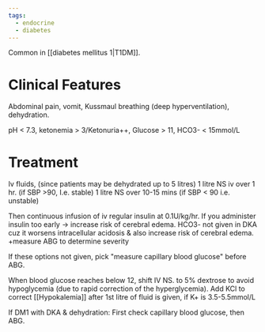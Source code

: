 ```yaml
---
tags:
  - endocrine
  - diabetes
---
```

Common in [[diabetes mellitus 1|T1DM]]. 
# Clinical Features
Abdominal pain, vomit, Kussmaul breathing (deep hyperventilation), dehydration.

pH < 7.3, ketonemia > 3/Ketonuria++, Glucose > 11, HCO3- < 15mmol/L  
  
# Treatment
Iv fluids, (since patients may be dehydrated up to 5 litres)
	1 litre NS iv over 1 hr. (if SBP >90, I.e. stable)
	1 litre NS over 10-15 mins (if SBP < 90 i.e. unstable)

Then continuous infusion of iv regular insulin at 0.1U/kg/hr.
	If you administer insulin too early -> increase risk of cerebral edema.
	HCO3- not given in DKA cuz it worsens intracellular acidosis & also increase risk of cerebral edema.
+measure ABG to determine severity

If these options not given, pick "measure capillary blood glucose" before ABG.

When blood glucose reaches below 12, shift IV NS. to 5% dextrose to avoid hypoglycemia (due to rapid correction of the hyperglycemia).
Add KCl to correct [[Hypokalemia]] after 1st litre of fluid is given, if K+ is 3.5-5.5mmol/L

If DM1 with DKA & dehydration: First check capillary blood glucose, then ABG. 